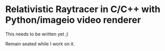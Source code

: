 # Relativistic Raytracer in C/C++ with Python/imageio video renderer

This needs to be written yet ;)

Remain seated while I work on it.
